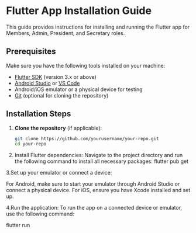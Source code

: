 # Flutter App Installation Guide

This guide provides instructions for installing and running the Flutter app for Members, Admin, President, and Secretary roles.

## Prerequisites

Make sure you have the following tools installed on your machine:

- [Flutter SDK](https://flutter.dev/docs/get-started/install) (version 3.x or above)
- [Android Studio](https://developer.android.com/studio) or [VS Code](https://code.visualstudio.com/)
- Android/iOS emulator or a physical device for testing
- [Git](https://git-scm.com/) (optional for cloning the repository)

## Installation Steps

1. **Clone the repository** (if applicable):
   ```bash
   git clone https://github.com/yourusername/your-repo.git
   cd your-repo
2. Install Flutter dependencies: Navigate to the project directory and run the following command to install all necessary packages:
flutter pub get

3.Set up your emulator or connect a device:

For Android, make sure to start your emulator through Android Studio or connect a physical device.
For iOS, ensure you have Xcode installed and set up.

4.Run the application: To run the app on a connected device or emulator, use the following command:

flutter run

